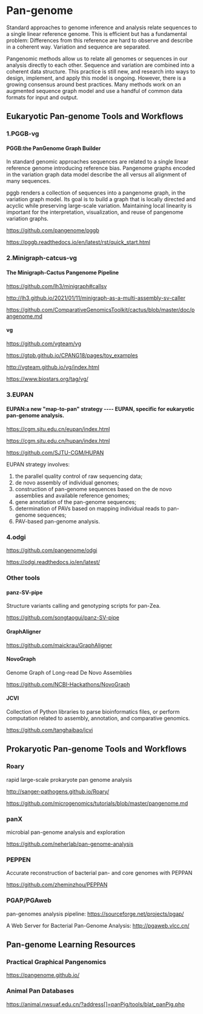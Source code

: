 # Pan-genome

Standard approaches to genome inference and analysis relate sequences to a single linear reference genome. This is efficient but has a fundamental problem: Differences from this reference are hard to observe and describe in a coherent way. Variation and sequence are separated.

Pangenomic methods allow us to relate all genomes or sequences in our analysis directly to each other. Sequence and variation are combined into a coherent data structure. This practice is still new, and research into ways to design, implement, and apply this model is ongoing. However, there is a growing consensus around best practices. Many methods work on an augmented sequence graph model and use a handful of common data formats for input and output.

## Eukaryotic Pan-genome Tools and Workflows
### 1.PGGB-vg
#### PGGB:the PanGenome Graph Builder
In standard genomic approaches sequences are related to a single linear reference genome introducing reference bias. Pangenome graphs encoded in the variation graph data model describe the all versus all alignment of many sequences.

pggb renders a collection of sequences into a pangenome graph, in the variation graph model. Its goal is to build a graph that is locally directed and acyclic while preserving large-scale variation. Maintaining local linearity is important for the interpretation, visualization, and reuse of pangenome variation graphs.

https://github.com/pangenome/pggb

https://pggb.readthedocs.io/en/latest/rst/quick_start.html

### 2.Minigraph-catcus-vg

#### The Minigraph-Cactus Pangenome Pipeline
https://github.com/lh3/minigraph#callsv

http://lh3.github.io/2021/01/11/minigraph-as-a-multi-assembly-sv-caller

https://github.com/ComparativeGenomicsToolkit/cactus/blob/master/doc/pangenome.md

#### vg
https://github.com/vgteam/vg

https://gtpb.github.io/CPANG18/pages/toy_examples

http://vgteam.github.io/vg/index.html

https://www.biostars.org/tag/vg/

### 3.EUPAN
#### EUPAN:a new "map-to-pan" strategy ---- EUPAN, specific for eukaryotic pan-genome analysis.
https://cgm.sjtu.edu.cn/eupan/index.html

https://cgm.sjtu.edu.cn/hupan/index.html

https://github.com/SJTU-CGM/HUPAN

EUPAN strategy involves:
1. the parallel quality control of raw sequencing data;
2. de novo assembly of individual genomes;
3. construction of pan-genome sequences based on the de novo assemblies and available reference genomes;
4. gene annotation of the pan-genome sequences;
5. determination of PAVs based on mapping individual reads to pan-genome sequences;
6. PAV-based pan-genome analysis.

### 4.odgi
https://github.com/pangenome/odgi

https://odgi.readthedocs.io/en/latest/

### Other tools
#### panz-SV-pipe
Structure variants calling and genotyping scripts for pan-Zea.

https://github.com/songtaogui/panz-SV-pipe

#### GraphAligner
https://github.com/maickrau/GraphAligner

#### NovoGraph
Genome Graph of Long-read De Novo Assemblies

https://github.com/NCBI-Hackathons/NovoGraph

#### JCVI
Collection of Python libraries to parse bioinformatics files, or perform computation related to assembly, annotation, and comparative genomics.

https://github.com/tanghaibao/jcvi

## Prokaryotic Pan-genome Tools and Workflows
### Roary
rapid large-scale prokaryote pan genome analysis

http://sanger-pathogens.github.io/Roary/

https://github.com/microgenomics/tutorials/blob/master/pangenome.md

### panX
microbial pan-genome analysis and exploration

https://github.com/neherlab/pan-genome-analysis

### PEPPEN
Accurate reconstruction of bacterial pan- and core genomes with PEPPAN

https://github.com/zheminzhou/PEPPAN

### PGAP/PGAweb
pan-genomes analysis pipeline: https://sourceforge.net/projects/pgap/

A Web Server for Bacterial Pan-Genome Analysis: http://pgaweb.vlcc.cn/



## Pan-genome Learning Resources

### Practical Graphical Pangenomics
https://pangenome.github.io/

### Animal Pan Databases
https://animal.nwsuaf.edu.cn/?address[]=panPig/tools/blat_panPig.php

